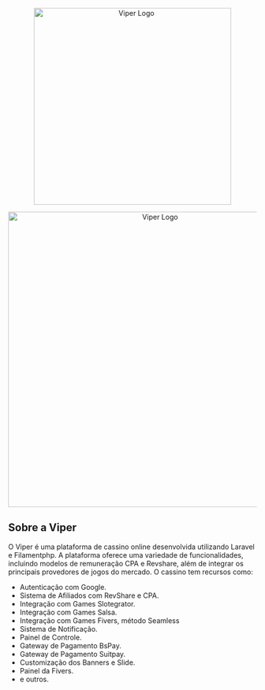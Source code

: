 <p align="center"><a href="https://viper.casino/" target="_blank"><img src="https://uploaddeimagens.com.br/images/004/730/516/original/77HurxHeGIwbNfvJYzR4BTuQiNVEBlVIPdNGKYij.png?1706910392" width="400" alt="Viper Logo"></a></p>

<p align="center"><a href="https://viper.casino/" target="_blank"><img src="https://uploaddeimagens.com.br/images/004/730/515/full/viper2.png?1706910312" width="600" alt="Viper Logo"></a></p>

## Sobre a Viper

O Viper é uma plataforma de cassino online desenvolvida utilizando Laravel e Filamentphp. A plataforma oferece uma variedade de funcionalidades, incluindo modelos de remuneração CPA e Revshare, além de integrar os principais provedores de jogos do mercado.
O cassino tem recursos como:

- Autenticação com Google.
- Sistema de Afiliados com RevShare e CPA.
- Integração com Games Slotegrator.
- Integração com Games Salsa.
- Integração com Games Fivers, método Seamless
- Sistema de Notificação.
- Painel de Controle.
- Gateway de Pagamento BsPay.
- Gateway de Pagamento Suitpay.
- Customização dos Banners e Slide.
- Painel da Fivers.
- e outros.
